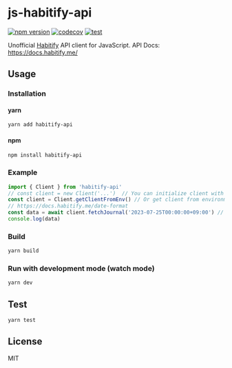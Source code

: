 # js-habitify-api

[![npm version](https://badge.fury.io/js/habitify-api.svg)](https://badge.fury.io/js/habitify-api)
[![codecov](https://codecov.io/gh/kitsuyui/js-habitify-api/branch/main/graph/badge.svg?token=PICSCVEEKZ)](https://codecov.io/gh/kitsuyui/js-habitify-api)
[![test](https://github.com/kitsuyui/js-habitify-api/actions/workflows/test.yml/badge.svg)](https://github.com/kitsuyui/js-habitify-api/actions/workflows/test.yml)

Unofficial [Habitify](https://www.habitify.me/) API client for JavaScript.
API Docs: https://docs.habitify.me/

## Usage

### Installation

#### yarn

```sh
yarn add habitify-api
```

#### npm

```sh
npm install habitify-api
```

### Example

```js
import { Client } from 'habitify-api'
// const client = new Client('...')  // You can initialize client with token
const client = Client.getClientFromEnv() // Or get client from environment variables HABITIFY_API_TOKEN
// https://docs.habitify.me/date-format
const data = await client.fetchJournal('2023-07-25T00:00:00+09:00') // fetch journal of 2023-07-25
console.log(data)
```

### Build

```sh
yarn build
```

### Run with development mode (watch mode)

```sh
yarn dev
```

## Test

```sh
yarn test
```

## License

MIT
